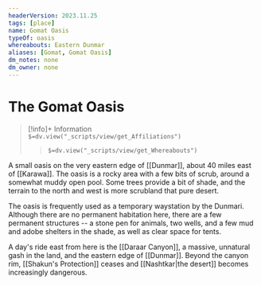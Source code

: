 ```yaml
---
headerVersion: 2023.11.25
tags: [place]
name: Gomat Oasis
typeOf: oasis
whereabouts: Eastern Dunmar
aliases: [Gomat, Gomat Oasis]
dm_notes: none
dm_owner: none
---
```

# The Gomat Oasis
>[!info]+ Information  
> `$=dv.view("_scripts/view/get_Affiliations")`  
>> `$=dv.view("_scripts/view/get_Whereabouts")`

A small oasis on the very eastern edge of [[Dunmar]], about 40 miles east of [[Karawa]]. The oasis is a rocky area with a few bits of scrub, around a somewhat muddy open pool. Some trees provide a bit of shade, and the terrain to the north and west is more scrubland that pure desert. 

The oasis is frequently used as a temporary waystation by the Dunmari. Although there are no permanent habitation here, there are a few permanent structures -- a stone pen for animals, two wells, and a few mud and adobe shelters in the shade, as well as clear space for tents. 

A day's ride east from here is the [[Daraar Canyon]], a massive, unnatural gash in the land, and the eastern edge of [[Dunmar]]. Beyond the canyon rim, [[Shakun's Protection]] ceases and [[Nashtkar|the desert]] becomes increasingly dangerous. 